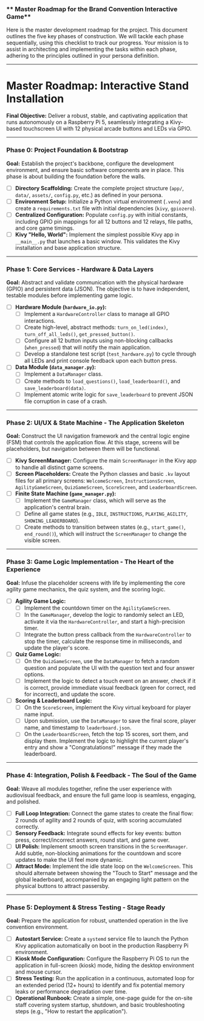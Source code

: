 
### ** Master Roadmap for the Brand Convention Interactive Game**

Here is the master development roadmap for the project. This document outlines the five key phases of construction. We will tackle each phase sequentially, using this checklist to track our progress. Your mission is to assist in architecting and implementing the tasks within each phase, adhering to the principles outlined in your persona definition.

---

# **Master Roadmap: Interactive Stand Installation**

**Final Objective:** Deliver a robust, stable, and captivating application that runs autonomously on a Raspberry Pi 5, seamlessly integrating a Kivy-based touchscreen UI with 12 physical arcade buttons and LEDs via GPIO.

---

### **Phase 0: Project Foundation & Bootstrap**

**Goal:** Establish the project's backbone, configure the development environment, and ensure basic software components are in place. This phase is about building the foundation before the walls.

- [ ] **Directory Scaffolding:** Create the complete project structure (`app/`, `data/`, `assets/`, `config.py`, etc.) as defined in your persona.
- [ ] **Environment Setup:** Initialize a Python virtual environment (`.venv`) and create a `requirements.txt` file with initial dependencies (`kivy`, `gpiozero`).
- [ ] **Centralized Configuration:** Populate `config.py` with initial constants, including GPIO pin mappings for all 12 buttons and 12 relays, file paths, and core game timings.
- [ ] **Kivy "Hello, World":** Implement the simplest possible Kivy app in `__main__.py` that launches a basic window. This validates the Kivy installation and base application structure.

---

### **Phase 1: Core Services - Hardware & Data Layers**

**Goal:** Abstract and validate communication with the physical hardware (GPIO) and persistent data (JSON). The objective is to have independent, testable modules before implementing game logic.

- [ ] **Hardware Module (`hardware_io.py`):**
    - [ ] Implement a `HardwareController` class to manage all GPIO interactions.
    - [ ] Create high-level, abstract methods: `turn_on_led(index)`, `turn_off_all_leds()`, `get_pressed_button()`.
    - [ ] Configure all 12 button inputs using non-blocking callbacks (`when_pressed`) that will notify the main application.
    - [ ] Develop a standalone test script (`test_hardware.py`) to cycle through all LEDs and print console feedback upon each button press.

- [ ] **Data Module (`data_manager.py`):**
    - [ ] Implement a `DataManager` class.
    - [ ] Create methods to `load_questions()`, `load_leaderboard()`, and `save_leaderboard(data)`.
    - [ ] Implement atomic write logic for `save_leaderboard` to prevent JSON file corruption in case of a crash.

---

### **Phase 2: UI/UX & State Machine - The Application Skeleton**

**Goal:** Construct the UI navigation framework and the central logic engine (FSM) that controls the application flow. At this stage, screens will be placeholders, but navigation between them will be functional.

- [ ] **Kivy ScreenManager:** Configure the main `ScreenManager` in the Kivy app to handle all distinct game screens.
- [ ] **Screen Placeholders:** Create the Python classes and basic `.kv` layout files for all primary screens: `WelcomeScreen`, `InstructionsScreen`, `AgilityGameScreen`, `QuizGameScreen`, `ScoreScreen`, and `LeaderboardScreen`.
- [ ] **Finite State Machine (`game_manager.py`):**
    - [ ] Implement the `GameManager` class, which will serve as the application's central brain.
    - [ ] Define all game states (e.g., `IDLE`, `INSTRUCTIONS`, `PLAYING_AGILITY`, `SHOWING_LEADERBOARD`).
    - [ ] Create methods to transition between states (e.g., `start_game()`, `end_round()`), which will instruct the `ScreenManager` to change the visible screen.

---

### **Phase 3: Game Logic Implementation - The Heart of the Experience**

**Goal:** Infuse the placeholder screens with life by implementing the core agility game mechanics, the quiz system, and the scoring logic.

- [ ] **Agility Game Logic:**
    - [ ] Implement the countdown timer on the `AgilityGameScreen`.
    - [ ] In the `GameManager`, develop the logic to randomly select an LED, activate it via the `HardwareController`, and start a high-precision timer.
    - [ ] Integrate the button press callback from the `HardwareController` to stop the timer, calculate the response time in milliseconds, and update the player's score.

- [ ] **Quiz Game Logic:**
    - [ ] On the `QuizGameScreen`, use the `DataManager` to fetch a random question and populate the UI with the question text and four answer options.
    - [ ] Implement the logic to detect a touch event on an answer, check if it is correct, provide immediate visual feedback (green for correct, red for incorrect), and update the score.

- [ ] **Scoring & Leaderboard Logic:**
    - [ ] On the `ScoreScreen`, implement the Kivy virtual keyboard for player name input.
    - [ ] Upon submission, use the `DataManager` to save the final score, player name, and timestamp to `leaderboard.json`.
    - [ ] On the `LeaderboardScreen`, fetch the top 15 scores, sort them, and display them. Implement the logic to highlight the current player's entry and show a "Congratulations!" message if they made the leaderboard.

---

### **Phase 4: Integration, Polish & Feedback - The Soul of the Game**

**Goal:** Weave all modules together, refine the user experience with audiovisual feedback, and ensure the full game loop is seamless, engaging, and polished.

- [ ] **Full Loop Integration:** Connect the game states to create the final flow: 2 rounds of agility and 2 rounds of quiz, with scoring accumulated correctly.
- [ ] **Sensory Feedback:** Integrate sound effects for key events: button press, correct/incorrect answers, round start, and game over.
- [ ] **UI Polish:** Implement smooth screen transitions in the `ScreenManager`. Add subtle, non-blocking animations for the countdown and score updates to make the UI feel more dynamic.
- [ ] **Attract Mode:** Implement the idle state loop on the `WelcomeScreen`. This should alternate between showing the "Touch to Start" message and the global leaderboard, accompanied by an engaging light pattern on the physical buttons to attract passersby.

---

### **Phase 5: Deployment & Stress Testing - Stage Ready**

**Goal:** Prepare the application for robust, unattended operation in the live convention environment.

- [ ] **Autostart Service:** Create a `systemd` service file to launch the Python Kivy application automatically on boot in the production Raspberry Pi environment.
- [ ] **Kiosk Mode Configuration:** Configure the Raspberry Pi OS to run the application in full-screen (kiosk) mode, hiding the desktop environment and mouse cursor.
- [ ] **Stress Testing:** Run the application in a continuous, automated loop for an extended period (12+ hours) to identify and fix potential memory leaks or performance degradation over time.
- [ ] **Operational Runbook:** Create a simple, one-page guide for the on-site staff covering system startup, shutdown, and basic troubleshooting steps (e.g., "How to restart the application").